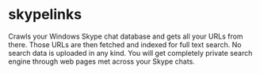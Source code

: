 # skypelinks
Crawls your Windows Skype chat database and gets all your URLs from there. Those URLs are then fetched and indexed for full text search. No search data is uploaded in any kind. You will get completely private search engine through web pages met across your Skype chats.
